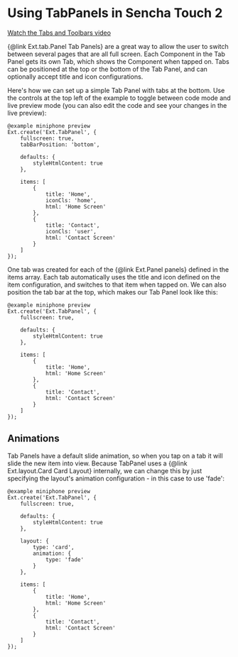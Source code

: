 # Using TabPanels in Sencha Touch 2

[Watch the Tabs and Toolbars video](#!/video/list)

{@link Ext.tab.Panel Tab Panels} are a great way to allow the user to switch between several pages that are all full screen. Each Component in the Tab Panel gets its own Tab, which shows the Component when tapped on. Tabs can be positioned at the top or the bottom of the Tab Panel, and can optionally accept title and icon configurations.

Here's how we can set up a simple Tab Panel with tabs at the bottom. Use the controls at the top left of the example to toggle between code mode and live preview mode (you can also edit the code and see your changes in the live preview):

    @example miniphone preview
    Ext.create('Ext.TabPanel', {
        fullscreen: true,
        tabBarPosition: 'bottom',

        defaults: {
            styleHtmlContent: true
        },

        items: [
            {
                title: 'Home',
                iconCls: 'home',
                html: 'Home Screen'
            },
            {
                title: 'Contact',
                iconCls: 'user',
                html: 'Contact Screen'
            }
        ]
    });

One tab was created for each of the {@link Ext.Panel panels} defined in the items array. Each tab automatically uses the title and icon defined on the item configuration, and switches to that item when tapped on. We can also position the tab bar at the top, which makes our Tab Panel look like this:

    @example miniphone preview
    Ext.create('Ext.TabPanel', {
        fullscreen: true,

        defaults: {
            styleHtmlContent: true
        },

        items: [
            {
                title: 'Home',
                html: 'Home Screen'
            },
            {
                title: 'Contact',
                html: 'Contact Screen'
            }
        ]
    });

## Animations

Tab Panels have a default slide animation, so when you tap on a tab it will slide the new item into view. Because TabPanel uses a {@link Ext.layout.Card Card Layout} internally, we can change this by just specifying the layout's animation configuration - in this case to use 'fade':

    @example miniphone preview
    Ext.create('Ext.TabPanel', {
        fullscreen: true,

        defaults: {
            styleHtmlContent: true
        },

        layout: {
            type: 'card',
            animation: {
                type: 'fade'
            }
        },

        items: [
            {
                title: 'Home',
                html: 'Home Screen'
            },
            {
                title: 'Contact',
                html: 'Contact Screen'
            }
        ]
    });
